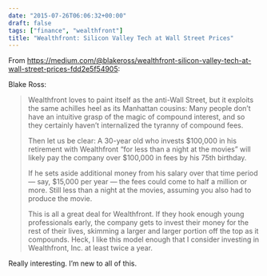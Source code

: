 ```yaml
---
date: "2015-07-26T06:06:32+00:00"
draft: false
tags: ["finance", "wealthfront"]
title: "Wealthfront: Silicon Valley Tech at Wall Street Prices"
---
```

From https://medium.com/@blakeross/wealthfront-silicon-valley-tech-at-wall-street-prices-fdd2e5f54905:



Blake Ross:

> Wealthfront loves to paint itself as the anti-Wall Street, but it exploits the same achilles heel as its Manhattan cousins: Many people don’t have an intuitive grasp of the magic of compound interest, and so they certainly haven’t internalized the tyranny of compound fees.
> 
> Then let us be clear: A 30-year old who invests $100,000 in his retirement with Wealthfront “for less than a night at the movies” will likely pay the company over $100,000 in fees by his 75th birthday.
> 
> If he sets aside additional money from his salary over that time period — say, $15,000 per year — the fees could come to half a million or more. Still less than a night at the movies, assuming you also had to produce the movie.
> 
> This is all a great deal for Wealthfront. If they hook enough young professionals early, the company gets to invest their money for the rest of their lives, skimming a larger and larger portion off the top as it compounds. Heck, I like this model enough that I consider investing in Wealthfront, Inc. at least twice a year.

Really interesting. I’m new to all of this.
